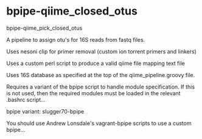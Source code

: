 bpipe-qiime_closed_otus
=======================

bpipe-qiime_pick_closed_otus

A pipeline to assign otu's for 16S reads from fastq files.

Uses nesoni clip for primer removal (custom ion torrent primers and linkers)

Uses a custom perl script to produce a valid qiime file mapping text file

Uses 16S database as specified at the top of the qiime_pipeline.groovy file.

Requires a variant of the bpipe script to handle module specification. If this is not used, then the required modules must be loaded in the relevant .bashrc script...

bpipe variant: slugger70-bpipe

You should use Andrew Lonsdale's vagrant-bpipe scripts to use a custom bpipe...
